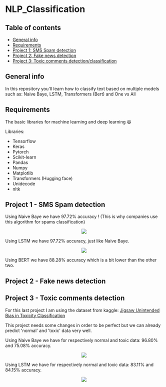 # NLP_Classification

## Table of contents
* [General info](#general-info)
* [Requirements](#requirements)
* [Project 1: SMS Spam detection](#project-1---SMS-Spam-detection)
* [Project 2: Fake news detection](#Project-2---Fake-news-detection)
* [Project 3: Toxic comments detection/classification](#Project-3---Toxic-comments-detectionclassification)

## General info
In this repository you'll learn how to classify text based on multiple models such as: Naive Baye, LSTM, Transformers (Bert) and One vs All

## Requirements

The basic libraries for machine learning and deep learning 😃

Libraries:
* Tensorflow
* Keras
* Pytorch
* Scikit-learn
* Pandas
* Numpy
* Matplotlib
* Transformers (Hugging face)
* Unidecode
* nltk

## Project 1 - SMS Spam detection

Using Naive Baye we have 97.72% accuracy ! (This is why companies use this algorithm for spams classification)

<p align="center">
<img src="https://user-images.githubusercontent.com/65224852/150574725-1796aa22-348e-4763-a100-d422ef67cf52.PNG">
</p>

Using LSTM we have 97.72% accuracy, just like Naive Baye.

<p align="center">
<img src="https://user-images.githubusercontent.com/65224852/150574731-ba2c0042-1fa4-4871-bab5-4d27f59b7aa4.PNG">
</p>

Using BERT we have 88.28% accuracy which is a bit lower than the other two.

## Project 2 - Fake news detection

## Project 3 - Toxic comments detection

For this last project I am using the dataset from kaggle: <a href='https://www.kaggle.com/c/jigsaw-unintended-bias-in-toxicity-classification'>Jigsaw Unintended Bias in Toxicity Classification</a>

This project needs some changes in order to be perfect but we can already predict 'normal' and 'toxic' data very well.

Using Naive Baye we have for respectively normal and toxic data: 96.80% and 75.08% accuracy.

<p align="center">
<img src="https://user-images.githubusercontent.com/65224852/150573359-655195b0-57a8-4c52-8d54-28edfaf0fce2.PNG">
</p>

Using LSTM we have for respectively normal and toxic data: 83.11% and 84.15% accuracy.

<p align="center">
<img src="https://user-images.githubusercontent.com/65224852/150574157-b714308b-d388-4ff2-a136-68ac48066307.PNG">
</p>
